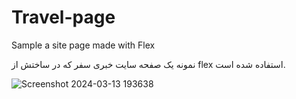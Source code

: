 # Travel-page
Sample a site page made with Flex

 نمونه یک صفحه سایت خبری سفر که در ساختش از flex استفاده شده است.


![Screenshot 2024-03-13 193638](https://github.com/Hesamparhizkar/Travel-page/assets/116975118/85a3f59f-8757-437f-ab29-9e26e49a1af8)
